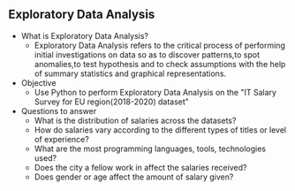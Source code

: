 ## Exploratory Data Analysis
 - What is Exploratory Data Analysis?
    - Exploratory Data Analysis refers to the critical process of performing initial investigations on data so as to discover patterns,to spot anomalies,to test hypothesis and to check assumptions with the help of summary statistics and graphical representations.
 - Objective
    - Use Python to perform Exploratory Data Analysis on the "IT Salary Survey for EU region(2018-2020) dataset" 
 - Questions to answer
    - What is the distribution of salaries across the datasets?
    - How do salaries vary according to the different types of titles or level of experience?
    - What are the most programming languages, tools, technologies used?
    - Does the city a fellow work in affect the salaries received?
    - Does gender or age affect the amount of salary given?
